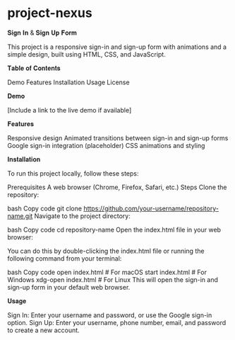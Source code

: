 # project-nexus

𝐒𝐢𝐠𝐧 𝐈𝐧 & 𝐒𝐢𝐠𝐧 𝐔𝐩 𝐅𝐨𝐫𝐦

This project is a responsive sign-in and sign-up form with animations and a simple design, built using HTML, CSS, and JavaScript.

𝐓𝐚𝐛𝐥𝐞 𝐨𝐟 𝐂𝐨𝐧𝐭𝐞𝐧𝐭𝐬

Demo
Features
Installation
Usage
License

𝐃𝐞𝐦𝐨

[Include a link to the live demo if available]

𝐅𝐞𝐚𝐭𝐮𝐫𝐞𝐬

Responsive design
Animated transitions between sign-in and sign-up forms
Google sign-in integration (placeholder)
CSS animations and styling

𝐈𝐧𝐬𝐭𝐚𝐥𝐥𝐚𝐭𝐢𝐨𝐧

To run this project locally, follow these steps:

Prerequisites
A web browser (Chrome, Firefox, Safari, etc.)
Steps
Clone the repository:

bash
Copy code
git clone https://github.com/your-username/repository-name.git
Navigate to the project directory:

bash
Copy code
cd repository-name
Open the index.html file in your web browser:

You can do this by double-clicking the index.html file or running the following command from your terminal:

bash
Copy code
open index.html # For macOS
start index.html # For Windows
xdg-open index.html # For Linux
This will open the sign-in and sign-up form in your default web browser.

𝐔𝐬𝐚𝐠𝐞

Sign In: Enter your username and password, or use the Google sign-in option.
Sign Up: Enter your username, phone number, email, and password to create a new account.
